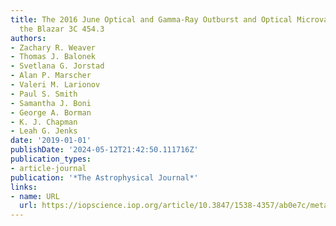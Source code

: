 ```yaml
---
title: The 2016 June Optical and Gamma-Ray Outburst and Optical Microvariability of
  the Blazar 3C 454.3
authors:
- Zachary R. Weaver
- Thomas J. Balonek
- Svetlana G. Jorstad
- Alan P. Marscher
- Valeri M. Larionov
- Paul S. Smith
- Samantha J. Boni
- George A. Borman
- K. J. Chapman
- Leah G. Jenks
date: '2019-01-01'
publishDate: '2024-05-12T21:42:50.111716Z'
publication_types:
- article-journal
publication: '*The Astrophysical Journal*'
links:
- name: URL
  url: https://iopscience.iop.org/article/10.3847/1538-4357/ab0e7c/meta
---
```

